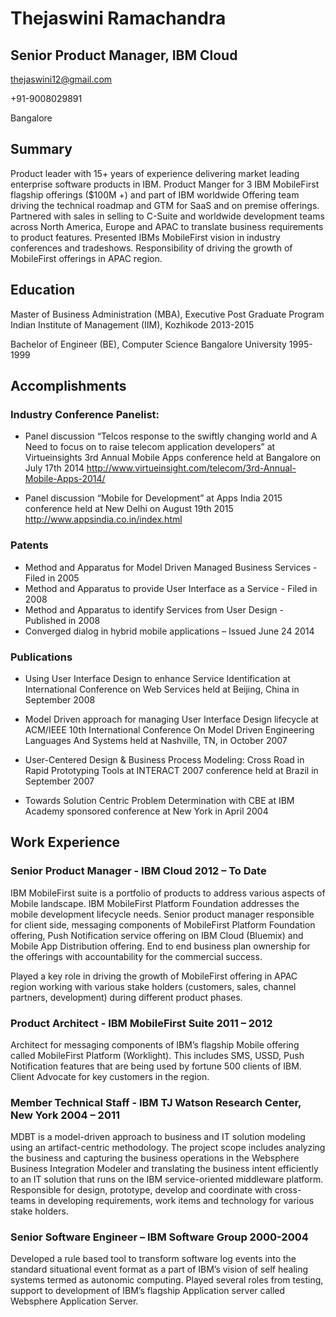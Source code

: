 # Thejaswini Ramachandra
## Senior Product Manager, IBM Cloud

thejaswini12@gmail.com

+91-9008029891

Bangalore

## Summary
Product leader with 15+ years of experience delivering market leading enterprise software products in IBM. Product Manger for 3 IBM MobileFirst flagship offerings ($100M +) and part of IBM worldwide Offering team driving the technical roadmap and GTM for SaaS and on premise offerings. Partnered with sales in selling to C-Suite and worldwide development teams across North America, Europe and APAC to translate business requirements to product features. Presented IBMs MobileFirst vision in industry conferences and tradeshows. Responsibility of driving the growth of MobileFirst offerings in APAC region.

## Education

Master of Business Administration (MBA), Executive Post Graduate Program
Indian Institute of Management (IIM), Kozhikode
2013-2015

Bachelor of Engineer (BE), Computer Science
Bangalore University
1995-1999

## Accomplishments

### Industry Conference Panelist:

* Panel discussion “Telcos response to the swiftly changing world and A Need to focus on to raise telecom application developers” at Virtueinsights 3rd Annual Mobile Apps conference held at Bangalore on July 17th 2014
http://www.virtueinsight.com/telecom/3rd-Annual-Mobile-Apps-2014/

* Panel discussion “Mobile for Development” at Apps India 2015 conference held at New Delhi on August 19th 2015
http://www.appsindia.co.in/index.html

### Patents

* Method and Apparatus for Model Driven Managed Business Services  - Filed in 2005
* Method and Apparatus to provide User Interface as a Service - Filed in 2008
* Method and Apparatus to identify Services from User Design - Published in 2008
* Converged dialog in hybrid mobile applications – Issued June 24 2014

### Publications

* Using User Interface Design to enhance Service Identification at International Conference on Web Services held at Beijing, China in September 2008 

* Model Driven approach for managing User Interface Design lifecycle at ACM/IEEE 10th International Conference On Model Driven Engineering Languages And Systems held at Nashville, TN, in October 2007

* User-Centered Design & Business Process Modeling: Cross Road in Rapid Prototyping Tools at INTERACT 2007 conference held at Brazil in September 2007

* Towards Solution Centric Problem Determination with CBE at IBM Academy sponsored conference at New York in April 2004

## Work Experience

### Senior Product Manager - IBM Cloud 2012 – To Date

IBM MobileFirst suite is a portfolio of products to address various aspects of Mobile landscape. IBM MobileFirst Platform Foundation addresses the mobile development lifecycle needs. 
Senior product manager responsible for client side, messaging components of MobileFirst Platform Foundation offering, Push Notification service offering on IBM Cloud (Bluemix) and Mobile App Distribution offering. End to end business plan ownership for the offerings with accountability for the commercial success. 

Played a key role in driving the growth of MobileFirst offering in APAC region working with various stake holders (customers, sales, channel partners, development) during different product phases.

### Product Architect - IBM MobileFirst Suite 2011 – 2012

Architect for messaging components of IBM’s flagship Mobile offering called MobileFirst Platform (Worklight). This includes SMS, USSD, Push Notification features that are being used by fortune 500 clients of IBM. Client Advocate for key customers in the region.


### Member Technical Staff - IBM TJ Watson Research Center, New York 2004 – 2011

MDBT is a model-driven approach to business and IT solution modeling using an artifact-centric methodology. The project scope includes analyzing the business and capturing the business operations in the Websphere Business Integration Modeler and translating the business intent efficiently to an IT solution that runs on the IBM service-oriented middleware platform.
Responsible for design, prototype, develop and coordinate with cross-teams  in developing requirements, work items and technology  for various stake holders.

### Senior Software Engineer – IBM Software Group 2000-2004

Developed a rule based tool to transform software log events into the standard situational event format as a part of IBM’s vision of self healing systems termed as autonomic computing.
Played several roles from testing, support to development of IBM’s flagship Application server called Websphere Application Server. 






